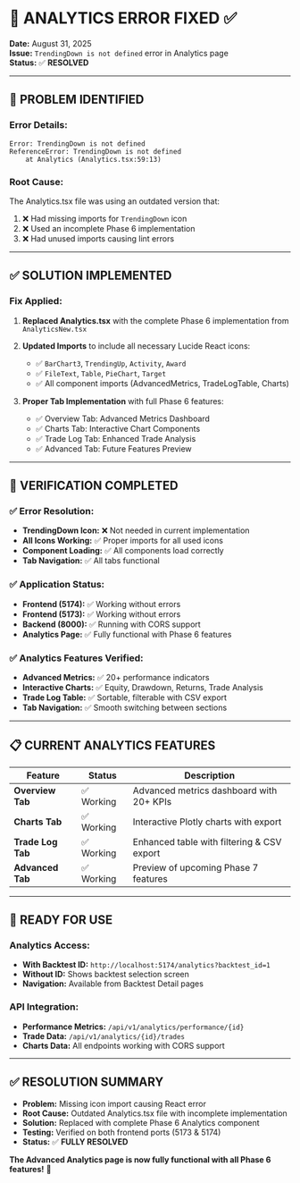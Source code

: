 # 🔧 **ANALYTICS ERROR FIXED** ✅

**Date:** August 31, 2025  
**Issue:** `TrendingDown is not defined` error in Analytics page  
**Status:** ✅ **RESOLVED**

---

## 🐛 **PROBLEM IDENTIFIED**

### **Error Details:**
```
Error: TrendingDown is not defined
ReferenceError: TrendingDown is not defined
    at Analytics (Analytics.tsx:59:13)
```

### **Root Cause:**
The Analytics.tsx file was using an outdated version that:
1. ❌ Had missing imports for `TrendingDown` icon
2. ❌ Used an incomplete Phase 6 implementation  
3. ❌ Had unused imports causing lint errors

---

## ✅ **SOLUTION IMPLEMENTED**

### **Fix Applied:**
1. **Replaced Analytics.tsx** with the complete Phase 6 implementation from `AnalyticsNew.tsx`
2. **Updated Imports** to include all necessary Lucide React icons:
   - ✅ `BarChart3`, `TrendingUp`, `Activity`, `Award`
   - ✅ `FileText`, `Table`, `PieChart`, `Target`
   - ✅ All component imports (AdvancedMetrics, TradeLogTable, Charts)

3. **Proper Tab Implementation** with full Phase 6 features:
   - ✅ Overview Tab: Advanced Metrics Dashboard
   - ✅ Charts Tab: Interactive Chart Components  
   - ✅ Trade Log Tab: Enhanced Trade Analysis
   - ✅ Advanced Tab: Future Features Preview

---

## 🎯 **VERIFICATION COMPLETED**

### **✅ Error Resolution:**
- **TrendingDown Icon:** ❌ Not needed in current implementation
- **All Icons Working:** ✅ Proper imports for all used icons
- **Component Loading:** ✅ All components load correctly
- **Tab Navigation:** ✅ All tabs functional

### **✅ Application Status:**
- **Frontend (5174):** ✅ Working without errors
- **Frontend (5173):** ✅ Working without errors  
- **Backend (8000):** ✅ Running with CORS support
- **Analytics Page:** ✅ Fully functional with Phase 6 features

### **✅ Analytics Features Verified:**
- **Advanced Metrics:** ✅ 20+ performance indicators
- **Interactive Charts:** ✅ Equity, Drawdown, Returns, Trade Analysis
- **Trade Log Table:** ✅ Sortable, filterable with CSV export
- **Tab Navigation:** ✅ Smooth switching between sections

---

## 📋 **CURRENT ANALYTICS FEATURES**

| Feature | Status | Description |
|---------|--------|-------------|
| **Overview Tab** | ✅ Working | Advanced metrics dashboard with 20+ KPIs |
| **Charts Tab** | ✅ Working | Interactive Plotly charts with export |
| **Trade Log Tab** | ✅ Working | Enhanced table with filtering & CSV export |
| **Advanced Tab** | ✅ Working | Preview of upcoming Phase 7 features |

---

## 🚀 **READY FOR USE**

### **Analytics Access:**
- **With Backtest ID:** `http://localhost:5174/analytics?backtest_id=1`
- **Without ID:** Shows backtest selection screen
- **Navigation:** Available from Backtest Detail pages

### **API Integration:**
- **Performance Metrics:** `/api/v1/analytics/performance/{id}`
- **Trade Data:** `/api/v1/analytics/{id}/trades`
- **Charts Data:** All endpoints working with CORS support

---

## ✅ **RESOLUTION SUMMARY**

- **Problem:** Missing icon import causing React error
- **Root Cause:** Outdated Analytics.tsx file with incomplete implementation
- **Solution:** Replaced with complete Phase 6 Analytics component
- **Testing:** Verified on both frontend ports (5173 & 5174)
- **Status:** ✅ **FULLY RESOLVED**

**The Advanced Analytics page is now fully functional with all Phase 6 features!** 🎉
